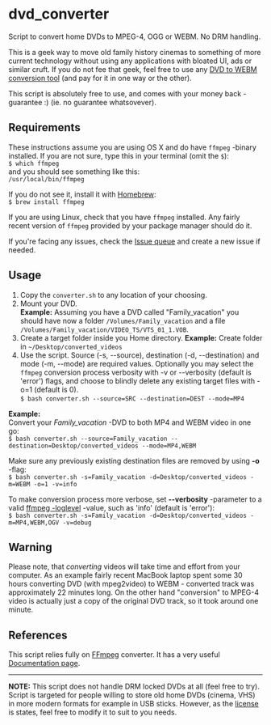 # dvd_converter
Script to convert home DVDs to MPEG-4, OGG or WEBM. No DRM handling. 

This is a geek way to move old family history cinemas to something of more current technology without using any applications with bloated UI, ads or similar cruft. If you do not fee that geek, feel free to use any [DVD to WEBM conversion tool](https://lmgtfy.com/?q=DVD+to+webm+conversion+tool) (and pay for it in one way or the other).

This script is absolutely free to use, and comes with your money back -guarantee :) (ie. no guarantee whatsovever).

## Requirements
These instructions assume you are using OS X and do have ```ffmpeg``` -binary installed. If you are not sure, type this in your terminal (omit the ```$```):  
```$ which ffmpeg```  
and you should see something like this:  
```/usr/local/bin/ffmpeg```

If you do not see it, install it with [Homebrew](https://brew.sh/):  
```$ brew install ffmpeg```

If you are using Linux, check that you have ```ffmpeg``` installed. Any fairly recent version of ```ffmpeg``` provided by your package manager should do it.

If you're facing any issues, check the [Issue queue](https://github.com/rpsu/dvd_converter/issues) and create a new issue if needed.


## Usage

1. Copy the ```converter.sh``` to any location of your choosing.
2. Mount your DVD.  
**Example:** Assuming you have a DVD called "Family_vacation" you should have now a folder ```/Volumes/Family_vacation``` and a file ```/Volumes/Family_vacation/VIDEO_TS/VTS_01_1.VOB```.
3. Create a target folder inside you Home directory. 
**Example:** Create folder in ```~/Desktop/converted_videos```
4. Use the script. Source (-s, --source), destination (-d, --destination) and 
  mode (-m, --mode) are required values. Optionally you may select the ```ffmpeg```
  conversion process verbosity with -v or --verbosity (default is 'error') flags,
  and choose to blindly delete any existing target files with -o=1 (default is 0).  
  ```$ bash converter.sh --source=SRC --destination=DEST --mode=MP4```  

**Example:**  
Convert your _Family_vacation_ -DVD to both MP4 and WEBM video in one go:  
```$ bash converter.sh --source=Family_vacation --destination=Desktop/converted_videos --mode=MP4,WEBM```  

Make sure any previously existing destination files are removed by using **-o** -flag:  
```$ bash converter.sh -s=Family_vacation -d=Desktop/converted_videos -m=WEBM -o=1 -v=info```  

To make conversion process more verbose, set **--verbosity** -parameter to a valid [ffmpeg -loglevel](https://www.ffmpeg.org/ffmpeg.html#Generic-options) -value, such as 'info' (default is 'error'):  
```$ bash converter.sh -s=Family_vacation -d=Desktop/converted_videos -m=MP4,WEBM,OGV -v=debug ```  

## Warning

Please note, that *converting* videos will take time and effort from your computer. As an example fairly recent MacBook laptop spent some 30 hours converting DVD (with mpeg2video) to WEBM  - converted track was approximately 22 minutes long. On the other hand "conversion" to MPEG-4 video is actually just a copy of the original DVD track, so it took around one minute.

## References

This script relies fully on [FFmpeg](https://www.ffmpeg.org) converter. It has a very useful [Documentation page](https://www.ffmpeg.org/ffmpeg.html). 

---

**NOTE:** This script does not handle DRM locked DVDs at all (feel free to try). Script is targeted for people willing to store old home DVDs (cinema, VHS) in more modern formats for example in USB sticks. However, as the [license](https://github.com/rpsu/dvd_converter/blob/master/LICENSE) is states, feel free to modify it to suit to you needs. 

